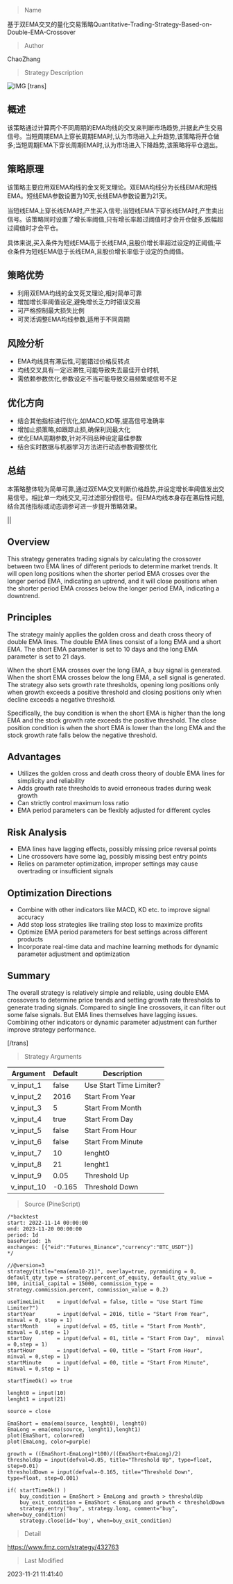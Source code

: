 
> Name

基于双EMA交叉的量化交易策略Quantitative-Trading-Strategy-Based-on-Double-EMA-Crossover

> Author

ChaoZhang

> Strategy Description

![IMG](https://www.fmz.com/upload/asset/17df18e531d65a4fe64.png)
[trans]

## 概述

该策略通过计算两个不同周期的EMA均线的交叉来判断市场趋势,并据此产生交易信号。当短周期EMA上穿长周期EMA时,认为市场进入上升趋势,该策略将开仓做多;当短周期EMA下穿长周期EMA时,认为市场进入下降趋势,该策略将平仓退出。

## 策略原理

该策略主要应用双EMA均线的金叉死叉理论。双EMA均线分为长线EMA和短线EMA。短线EMA参数设置为10天,长线EMA参数设置为21天。

当短线EMA上穿长线EMA时,产生买入信号;当短线EMA下穿长线EMA时,产生卖出信号。该策略同时设置了增长率阈值,只有增长率超过阈值时才会开仓做多,跌幅超过阈值时才会平仓。

具体来说,买入条件为短线EMA高于长线EMA,且股价增长率超过设定的正阈值;平仓条件为短线EMA低于长线EMA,且股价增长率低于设定的负阈值。

## 策略优势

- 利用双EMA均线的金叉死叉理论,相对简单可靠
- 增加增长率阈值设定,避免增长乏力时错误交易
- 可严格控制最大损失比例
- 可灵活调整EMA均线参数,适用于不同周期

## 风险分析

- EMA均线具有滞后性,可能错过价格反转点
- 均线交叉具有一定迟滞性,可能导致失去最佳开仓时机
- 需依赖参数优化,参数设定不当可能导致交易频繁或信号不足

## 优化方向

- 结合其他指标进行优化,如MACD,KD等,提高信号准确率
- 增加止损策略,如跟踪止损,确保利润最大化
- 优化EMA周期参数,针对不同品种设定最佳参数
- 结合实时数据与机器学习方法进行动态参数调整优化

## 总结

本策略整体较为简单可靠,通过双EMA交叉判断价格趋势,并设定增长率阈值发出交易信号。相比单一均线交叉,可过滤部分假信号。但EMA均线本身存在滞后性问题,结合其他指标或动态调参可进一步提升策略效果。

|| 


## Overview

This strategy generates trading signals by calculating the crossover between two EMA lines of different periods to determine market trends. It will open long positions when the shorter period EMA crosses over the longer period EMA, indicating an uptrend, and it will close positions when the shorter period EMA crosses below the longer period EMA, indicating a downtrend.  

## Principles  

The strategy mainly applies the golden cross and death cross theory of double EMA lines. The double EMA lines consist of a long EMA and a short EMA. The short EMA parameter is set to 10 days and the long EMA parameter is set to 21 days.  

When the short EMA crosses over the long EMA, a buy signal is generated. When the short EMA crosses below the long EMA, a sell signal is generated. The strategy also sets growth rate thresholds, opening long positions only when growth exceeds a positive threshold and closing positions only when decline exceeds a negative threshold.   

Specifically, the buy condition is when the short EMA is higher than the long EMA and the stock growth rate exceeds the positive threshold. The close position condition is when the short EMA is lower than the long EMA and the stock growth rate falls below the negative threshold.  

## Advantages  

- Utilizes the golden cross and death cross theory of double EMA lines for simplicity and reliability
- Adds growth rate thresholds to avoid erroneous trades during weak growth  
- Can strictly control maximum loss ratio
- EMA period parameters can be flexibly adjusted for different cycles  

## Risk Analysis   

- EMA lines have lagging effects, possibly missing price reversal points
- Line crossovers have some lag, possibly missing best entry points  
- Relies on parameter optimization, improper settings may cause overtrading or insufficient signals  

## Optimization Directions  

- Combine with other indicators like MACD, KD etc. to improve signal accuracy
- Add stop loss strategies like trailing stop loss to maximize profits
- Optimize EMA period parameters for best settings across different products   
- Incorporate real-time data and machine learning methods for dynamic parameter adjustment and optimization
  

## Summary  

The overall strategy is relatively simple and reliable, using double EMA crossovers to determine price trends and setting growth rate thresholds to generate trading signals. Compared to single line crossovers, it can filter out some false signals. But EMA lines themselves have lagging issues. Combining other indicators or dynamic parameter adjustment can further improve strategy performance.

[/trans]

> Strategy Arguments



|Argument|Default|Description|
|----|----|----|
|v_input_1|false|Use Start Time Limiter?|
|v_input_2|2016|Start From Year|
|v_input_3|5|Start From Month|
|v_input_4|true|Start From Day|
|v_input_5|false|Start From Hour|
|v_input_6|false|Start From Minute|
|v_input_7|10|lenght0|
|v_input_8|21|lenght1|
|v_input_9|0.05|Threshold Up|
|v_input_10|-0.165|Threshold Down|


> Source (PineScript)

``` pinescript
/*backtest
start: 2022-11-14 00:00:00
end: 2023-11-20 00:00:00
period: 1d
basePeriod: 1h
exchanges: [{"eid":"Futures_Binance","currency":"BTC_USDT"}]
*/

//@version=3
strategy(title="ema(ema10-21)", overlay=true, pyramiding = 0, default_qty_type = strategy.percent_of_equity, default_qty_value = 100, initial_capital = 15000, commission_type = strategy.commission.percent, commission_value = 0.2)

useTimeLimit    = input(defval = false, title = "Use Start Time Limiter?")
startYear       = input(defval = 2016, title = "Start From Year",  minval = 0, step = 1)
startMonth      = input(defval = 05, title = "Start From Month",  minval = 0,step = 1)
startDay        = input(defval = 01, title = "Start From Day",  minval = 0,step = 1)
startHour       = input(defval = 00, title = "Start From Hour",  minval = 0,step = 1)
startMinute     = input(defval = 00, title = "Start From Minute",  minval = 0,step = 1)

startTimeOk() => true

lenght0 = input(10)
lenght1 = input(21)

source = close

EmaShort = ema(ema(source, lenght0), lenght0)
EmaLong = ema(ema(source, lenght1),lenght1)
plot(EmaShort, color=red)
plot(EmaLong, color=purple)

growth = ((EmaShort-EmaLong)*100)/((EmaShort+EmaLong)/2)
thresholdUp = input(defval=0.05, title="Threshold Up", type=float, step=0.01)
thresholdDown = input(defval=-0.165, title="Threshold Down", type=float, step=0.001)

if( startTimeOk() )
    buy_condition = EmaShort > EmaLong and growth > thresholdUp
    buy_exit_condition = EmaShort < EmaLong and growth < thresholdDown
    strategy.entry("buy", strategy.long, comment="buy", when=buy_condition)
    strategy.close(id='buy', when=buy_exit_condition)
```

> Detail

https://www.fmz.com/strategy/432763

> Last Modified

2023-11-21 11:41:40
